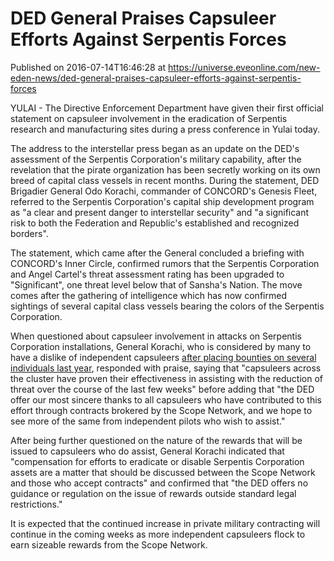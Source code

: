 # DED General Praises Capsuleer Efforts Against Serpentis Forces
Published on 2016-07-14T16:46:28 at https://universe.eveonline.com/new-eden-news/ded-general-praises-capsuleer-efforts-against-serpentis-forces

YULAI - The Directive Enforcement Department have given their first official statement on capsuleer involvement in the eradication of Serpentis research and manufacturing sites during a press conference in Yulai today.

The address to the interstellar press began as an update on the DED's assessment of the Serpentis Corporation's military capability, after the revelation that the pirate organization has been secretly working on its own breed of capital class vessels in recent months. During the statement, DED Brigadier General Odo Korachi, commander of CONCORD's Genesis Fleet, referred to the Serpentis Corporation's capital ship development program as "a clear and present danger to interstellar security" and "a significant risk to both the Federation and Republic's established and recognized borders".

The statement, which came after the General concluded a briefing with CONCORD's Inner Circle, confirmed rumors that the Serpentis Corporation and Angel Cartel's threat assessment rating has been upgraded to "Significant", one threat level below that of Sansha's Nation. The move comes after the gathering of intelligence which has now confirmed sightings of several capital class vessels bearing the colors of the Serpentis Corporation.

When questioned about capsuleer involvement in attacks on Serpentis Corporation installations, General Korachi, who is considered by many to have a dislike of independent capsuleers [after placing bounties on several individuals last year](https://community.eveonline.com/news/news-channels/world-news/capsuleers-refuse-tukoss-handover-situation-intensifies/), responded with praise, saying that "capsuleers across the cluster have proven their effectiveness in assisting with the reduction of threat over the course of the last few weeks" before adding that "the DED offer our most sincere thanks to all capsuleers who have contributed to this effort through contracts brokered by the Scope Network, and we hope to see more of the same from independent pilots who wish to assist."

After being further questioned on the nature of the rewards that will be issued to capsuleers who do assist, General Korachi indicated that "compensation for efforts to eradicate or disable Serpentis Corporation assets are a matter that should be discussed between the Scope Network and those who accept contracts" and confirmed that "the DED offers no guidance or regulation on the issue of rewards outside standard legal restrictions."

It is expected that the continued increase in private military contracting will continue in the coming weeks as more independent capsuleers flock to earn sizeable rewards from the Scope Network.
